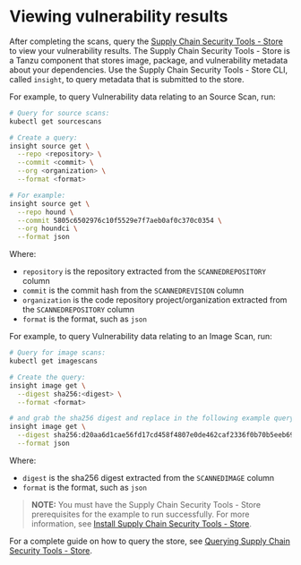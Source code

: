 # Viewing vulnerability results

After completing the scans, query the [Supply Chain Security Tools - Store](../scst-store/overview.md) to view your vulnerability results. The Supply Chain Security Tools - Store is a Tanzu component that stores image, package, and vulnerability metadata about your dependencies. Use the Supply Chain Security Tools - Store CLI, called `insight`, to query metadata that is submitted to the store.

For example, to query Vulnerability data relating to an Source Scan, run:
```bash
# Query for source scans:
kubectl get sourcescans

# Create a query:
insight source get \
  --repo <repository> \
  --commit <commit> \
  --org <organization> \
  --format <format>

# For example:
insight source get \
  --repo hound \
  --commit 5805c6502976c10f5529e7f7aeb0af0c370c0354 \
  --org houndci \
  --format json
```

Where:

* `repository` is the repository extracted from the `SCANNEDREPOSITORY` column
* `commit` is the commit hash from the `SCANNEDREVISION` column
* `organization` is the code repository project/organization extracted from the `SCANNEDREPOSITORY` column
* `format` is the format, such as `json`

For example, to query Vulnerability data relating to an Image Scan, run:
```bash
# Query for image scans:
kubectl get imagescans

# Create the query:
insight image get \
  --digest sha256:<digest> \
  --format <format>

# and grab the sha256 digest and replace in the following example query:
insight image get \
  --digest sha256:d20aa6d1cae56fd17cd458f4807e0de462caf2336f0b70b5eeb69fcaaf30dd9c \
  --format json
```

Where:

* `digest` is the sha256 digest extracted from the `SCANNEDIMAGE` column
* `format` is the format, such as `json`

> **NOTE:** You must have the Supply Chain Security Tools - Store prerequisites for the example to
run successfully. For more information, see
[Install Supply Chain Security Tools - Store](../install-components.md#install-scst-store).

For a complete guide on how to query the store, see [Querying Supply Chain Security Tools - Store](../scst-store/querying_the_metadata_store.md).
